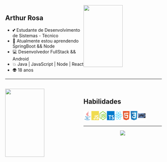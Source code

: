 
<img align="right" width="50%" height="200em" src="https://github-readme-stats.vercel.app/api?username=Arthur-Rosa&theme=dracula&show_icons=true" >

## Arthur Rosa

- :two_hearts: Estudante de Desenvolvimento de Sistemas - Técnico
- :star2: Atualmente estou aprendendo SpringBoot && Node 
- :computer: Desenvolvedor FullStack && Android
- :boom: Java | JavaScript | Node | React
- :alien: 18 anos

<hr>
<br>


<img width="50%" align="left" height="220em" src="https://github-readme-stats.vercel.app/api/top-langs/?username=Arthur-Rosa&layout=compact&theme=dracula&langs_count=8&show_icons=true"/>

## Habilidades

  <img align="left" alt="" height="30" width="25" src="https://raw.githubusercontent.com/devicons/devicon/master/icons/java/java-original.svg">
  <img align="left" alt="" height="30" width="25" src="https://raw.githubusercontent.com/devicons/devicon/master/icons/javascript/javascript-plain.svg">
  <img align="left" alt="" height="30" width="25" src="https://raw.githubusercontent.com/devicons/devicon/master/icons/nodejs/nodejs-original.svg">
  <img align="left" alt="" height="30" width="25" src="https://raw.githubusercontent.com/devicons/devicon/master/icons/typescript/typescript-plain.svg">
  <img align="left" alt="" height="30" width="25" src="https://raw.githubusercontent.com/devicons/devicon/master/icons/react/react-original.svg">
  <img align="left" alt="" height="30" width="25" src="https://raw.githubusercontent.com/devicons/devicon/master/icons/html5/html5-original.svg">
  <img align="left" alt="" height="30" width="25" src="https://raw.githubusercontent.com/devicons/devicon/master/icons/css3/css3-original.svg">
  <img align="left" alt="" height="30" width="25" src="https://raw.githubusercontent.com/devicons/devicon/master/icons/php/php-original.svg">

<br>
<br>
<hr>
<div style="display:flex;align-items:center;justify-content:center;">
	<a href="https://www.linkedin.com/in/arthur-rosa-dev/" target="_blank"><img src="https://img.shields.io/badge/-LinkedIn-%230077B5?style=for-the-badge&logo=linkedin&logoColor=white" target="_blank"></a> 
</div>
